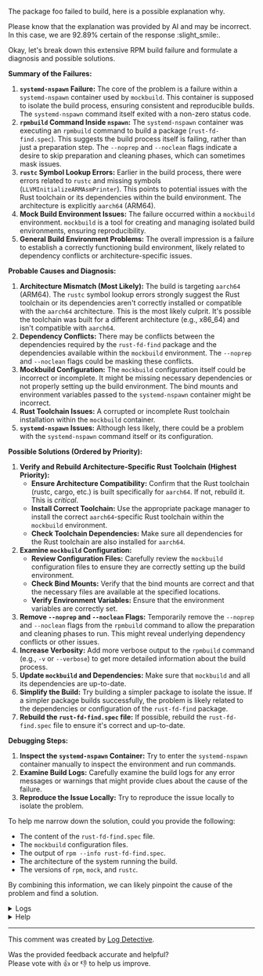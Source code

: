 The package foo failed to build, here is a possible explanation why.

Please know that the explanation was provided by AI and may be incorrect.
In this case, we are 92.89% certain of the response :slight_smile:.

Okay, let's break down this extensive RPM build failure and formulate a diagnosis and possible solutions.

**Summary of the Failures:**

1. **`systemd-nspawn` Failure:** The core of the problem is a failure within a `systemd-nspawn` container used by `mockbuild`.  This container is supposed to isolate the build process, ensuring consistent and reproducible builds. The `systemd-nspawn` command itself exited with a non-zero status code.
2. **`rpmbuild` Command Inside `nspawn`:**  The `systemd-nspawn` container was executing an `rpmbuild` command to build a package (`rust-fd-find.spec`).  This suggests the build process itself is failing, rather than just a preparation step.  The `--noprep` and `--noclean` flags indicate a desire to skip preparation and cleaning phases, which can sometimes mask issues.
3. **`rustc` Symbol Lookup Errors:** Earlier in the build process, there were errors related to `rustc` and missing symbols (`LLVMInitializeARMAsmPrinter`). This points to potential issues with the Rust toolchain or its dependencies within the build environment.  The architecture is explicitly `aarch64` (ARM64).
4. **Mock Build Environment Issues:** The failure occurred within a `mockbuild` environment.  `mockbuild` is a tool for creating and managing isolated build environments, ensuring reproducibility.
5. **General Build Environment Problems:**  The overall impression is a failure to establish a correctly functioning build environment, likely related to dependency conflicts or architecture-specific issues.

**Probable Causes and Diagnosis:**

1. **Architecture Mismatch (Most Likely):** The build is targeting `aarch64` (ARM64). The `rustc` symbol lookup errors strongly suggest the Rust toolchain or its dependencies aren't correctly installed or compatible with the `aarch64` architecture. This is the most likely culprit.  It's possible the toolchain was built for a different architecture (e.g., x86_64) and isn't compatible with `aarch64`.
2. **Dependency Conflicts:** There may be conflicts between the dependencies required by the `rust-fd-find` package and the dependencies available within the `mockbuild` environment.  The `--noprep` and `--noclean` flags could be masking these conflicts.
3. **Mockbuild Configuration:** The `mockbuild` configuration itself could be incorrect or incomplete. It might be missing necessary dependencies or not properly setting up the build environment. The bind mounts and environment variables passed to the `systemd-nspawn` container might be incorrect.
4. **Rust Toolchain Issues:** A corrupted or incomplete Rust toolchain installation within the `mockbuild` container.
5. **`systemd-nspawn` Issues:**  Although less likely, there could be a problem with the `systemd-nspawn` command itself or its configuration.

**Possible Solutions (Ordered by Priority):**

1. **Verify and Rebuild Architecture-Specific Rust Toolchain (Highest Priority):**
   * **Ensure Architecture Compatibility:** Confirm that the Rust toolchain (rustc, cargo, etc.) is built specifically for `aarch64`. If not, rebuild it. This is *critical*.
   * **Install Correct Toolchain:**  Use the appropriate package manager to install the correct `aarch64`-specific Rust toolchain within the `mockbuild` environment.
   * **Check Toolchain Dependencies:** Make sure all dependencies for the Rust toolchain are also installed for `aarch64`.
2. **Examine `mockbuild` Configuration:**
   * **Review Configuration Files:** Carefully review the `mockbuild` configuration files to ensure they are correctly setting up the build environment.
   * **Check Bind Mounts:**  Verify that the bind mounts are correct and that the necessary files are available at the specified locations.
   * **Verify Environment Variables:** Ensure that the environment variables are correctly set.
3. **Remove `--noprep` and `--noclean` Flags:** Temporarily remove the `--noprep` and `--noclean` flags from the `rpmbuild` command to allow the preparation and cleaning phases to run. This might reveal underlying dependency conflicts or other issues.
4. **Increase Verbosity:** Add more verbose output to the `rpmbuild` command (e.g., `-v` or `--verbose`) to get more detailed information about the build process.
5. **Update `mockbuild` and Dependencies:** Make sure that `mockbuild` and all its dependencies are up-to-date.
6. **Simplify the Build:** Try building a simpler package to isolate the issue. If a simpler package builds successfully, the problem is likely related to the dependencies or configuration of the `rust-fd-find` package.
7. **Rebuild the `rust-fd-find.spec` file:** If possible, rebuild the `rust-fd-find.spec` file to ensure it's correct and up-to-date.

**Debugging Steps:**

1. **Inspect the `systemd-nspawn` Container:**  Try to enter the `systemd-nspawn` container manually to inspect the environment and run commands.
2. **Examine Build Logs:**  Carefully examine the build logs for any error messages or warnings that might provide clues about the cause of the failure.
3. **Reproduce the Issue Locally:** Try to reproduce the issue locally to isolate the problem.

To help me narrow down the solution, could you provide the following:

*   The content of the `rust-fd-find.spec` file.
*   The `mockbuild` configuration files.
*   The output of `rpm --info rust-fd-find.spec`.
*   The architecture of the system running the build.
*   The versions of `rpm`, `mock`, and `rustc`.

By combining this information, we can likely pinpoint the cause of the problem and find a solution.

<details>
  <summary>Logs</summary>
  <p>
    Log Detective analyzed the following logs files to provide an explanation:
  </p>

  <ul>
    <li><a href="https://kojipkgs.fedoraproject.org//work/tasks/5157/132065157/build.log">https://kojipkgs.fedoraproject.org//work/tasks/5157/132065157/build.log</a></li>
  </ul>

  <p>
    Additional logs are available from:
    <ul>
    <li><a href="https://gitlab.foobar.baz//-/jobs/1/artifacts/download">artifacts.zip</a></li>
  </ul>
  </p>

  <p>
    Please know that these log files are automatically removed after some
    time, so you might need a backup.
  </p>
</details>

<details>
  <summary>Help</summary>
  <p>Don't hesitate to reach out.</p>

  <ul>
    <li><a href="https://github.com/fedora-copr/logdetective">Upstream</a></li>
    <li><a href="https://github.com/fedora-copr/logdetective/issues">Issue tracker</a></li>
    <li><a href="https://redhat.enterprise.slack.com/archives/C06DWNVKKDE">Slack</a></li>
    <li><a href="https://log-detective.com/documentation">Documentation</a></li>
  </ul>
</details>


---
This comment was created by [Log Detective][log-detective].

Was the provided feedback accurate and helpful? <br>Please vote with :thumbsup:
or :thumbsdown: to help us improve.<br>



[log-detective]: https://log-detective.com/
[contact]: https://github.com/fedora-copr